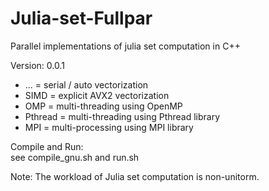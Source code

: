 # Julia-set-Fullpar
Parallel implementations of julia set computation in C++

Version: 0.0.1

- ... = serial / auto vectorization
- SIMD = explicit AVX2 vectorization
- OMP = multi-threading using OpenMP
- Pthread = multi-threading using Pthread library
- MPI = multi-processing using MPI library

Compile and Run: \
see compile_gnu.sh and run.sh

Note: The workload of Julia set computation is non-unitorm. 
